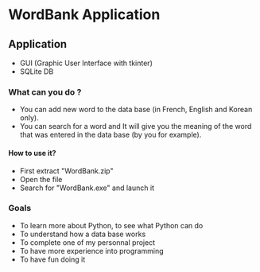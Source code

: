 # WordBank Application
## Application

- GUI (Graphic User Interface with tkinter)
- SQLite DB

### What can you do ?
- You can add new word to the data base (in French, English and Korean only).
- You can search for a word and It will give you the meaning of the word that was entered in the data base (by you for example).


#### How to use it?

- First extract "WordBank.zip"
- Open the file
- Search for "WordBank.exe" and launch it 

### Goals
- To learn more about Python, to see what Python can do
- To understand how a data base works
- To complete one of my personnal project
- To have more experience into programming
- To have fun doing it


